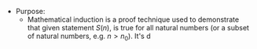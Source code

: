 - Purpose:
	- Mathematical induction is a proof technique used to demonstrate that given statement $S(n)$, is true for all natural numbers (or a subset of natural numbers, e.g. $n>n_{0}$). It's d